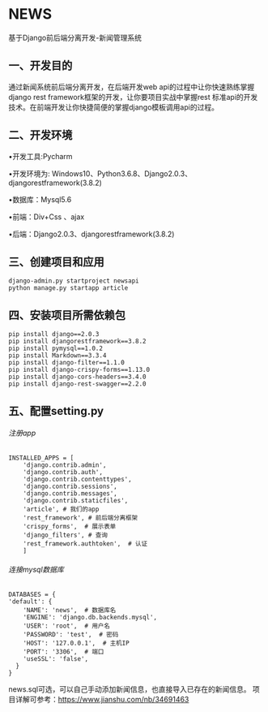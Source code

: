# NEWS
基于Django前后端分离开发-新闻管理系统


## 一、开发目的
通过新闻系统前后端分离开发，在后端开发web api的过程中让你快速熟练掌握django rest framework框架的开发，让你要项目实战中掌握rest 标准api的开发技术。在前端开发让你快捷简便的掌握django模板调用api的过程。

## 二、开发环境
•开发工具:Pycharm

•开发环境为: Windows10、Python3.6.8、Django2.0.3、djangorestframework(3.8.2)

•数据库：Mysql5.6

•前端：Div+Css 、ajax

•后端：Django2.0.3、djangorestframework(3.8.2)

## 三、创建项目和应用
```
django-admin.py startproject newsapi
python manage.py startapp article
```
## 四、安装项目所需依赖包
```
pip install django==2.0.3
pip install djangorestframework==3.8.2
pip install pymysql==1.0.2
pip install Markdown==3.3.4
pip install django-filter==1.1.0
pip install django-crispy-forms==1.13.0
pip install django-cors-headers==3.4.0
pip install django-rest-swagger==2.2.0
```
## 五、配置setting.py
###### 注册app
```
INSTALLED_APPS = [
    'django.contrib.admin',
    'django.contrib.auth',
    'django.contrib.contenttypes',
    'django.contrib.sessions',
    'django.contrib.messages',
    'django.contrib.staticfiles',
    'article', # 我们的app
    'rest_framework', # 前后端分离框架
    'crispy_forms',  # 展示表单
    'django_filters', # 查询
    'rest_framework.authtoken',  # 认证
    ]
```
###### 连接mysql数据库
```
DATABASES = {
'default': {
    'NAME': 'news',  # 数据库名
    'ENGINE': 'django.db.backends.mysql',
    'USER': 'root',  # 用户名
    'PASSWORD': 'test',  # 密码
    'HOST': '127.0.0.1',  # 主机IP
    'PORT': '3306',  # 端口
    'useSSL': 'false',
  }
}
```
news.sql可选，可以自己手动添加新闻信息，也直接导入已存在的新闻信息。
项目详解可参考：https://www.jianshu.com/nb/34691463
